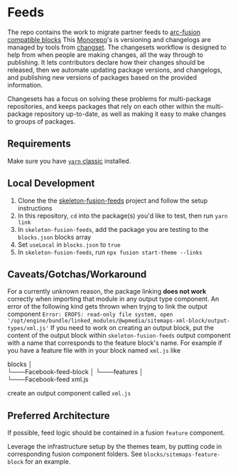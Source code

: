 # Feeds

The repo contains the work to migrate partner feeds to [arc-fusion compatible blocks](https://github.com/WPMedia/fusion)
This [Monorepo](https://monorepo.guide)'s is versioning and changelogs are managed by tools from [changset](https://github.com/atlassian/changesets).
The changesets workflow is designed to help from when people are making changes, all the way through to publishing. It lets contributors declare how their changes should be released, then we automate updating package versions, and changelogs, and publishing new versions of packages based on the provided information.

Changesets has a focus on solving these problems for multi-package repositories, and keeps packages that rely on each other within the multi-package repository up-to-date, as well as making it easy to make changes to groups of packages.

## Requirements

Make sure you have [`yarn` classic](https://classic.yarnpkg.com/en/) installed.

## Local Development

1. Clone the the [skeleton-fusion-feeds](https://github.com/WPMedia/skeleton-fusion-feeds) project and follow the setup instructions
2. In this repository, `cd` into the package(s) you'd like to test, then run `yarn link`
3. In `skeleton-fusion-feeds`, add the package you are testing to the `blocks.json` blocks array
4. Set `useLocal` in `blocks.json` to `true`
5. In `skeleton-fusion-feeds`, run `npx fusion start-theme --links`

## Caveats/Gotchas/Workaround

For a currently unknown reason, the package linking **does not work** correctly when importing that module in any output type component. An error of the following kind gets thrown when tryjng to link the output component
`Error: EROFS: read-only file system, open '/opt/engine/bundle/linked_modules/@wpmedia/sitemaps-xml-block/output-types/xml.js'`
If you need to work on creating an output block, put the content of the output block within `skeleton-fusion-feeds` output component with a name that corresponds to the feature block's name.
For example if you have a feature file with in your block named `xml.js` like
  
 blocks
│  
 └───Facebook-feed-block
│
└───features
│  
 └───Facebook-feed
xml.js
  


create an output component called `xml.js`

## Preferred Architecture

If possible, feed logic should be contained in a fusion `feature` component.

Leverage the infrastructure setup by the themes team, by putting code in corresponding fusion component folders. See `blocks/sitemaps-feature-block` for an example.
